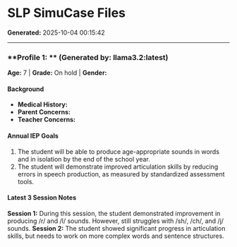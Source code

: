 # SLP SimuCase Files
**Generated:** 2025-10-04 00:15:42


---
### **Profile 1: ** (Generated by: llama3.2:latest)
**Age:** 7 | **Grade:** On hold | **Gender:** 

#### Background
- **Medical History:** 
- **Parent Concerns:** 
- **Teacher Concerns:** 

#### Annual IEP Goals
1. The student will be able to produce age-appropriate sounds in words and in isolation by the end of the school year.
2. The student will demonstrate improved articulation skills by reducing errors in speech production, as measured by standardized assessment tools.

#### Latest 3 Session Notes
**Session 1:** During this session, the student demonstrated improvement in producing /r/ and /l/ sounds. However, still struggles with /sh/, /ch/, and /j/ sounds.
**Session 2:** The student showed significant progress in articulation skills, but needs to work on more complex words and sentence structures.

